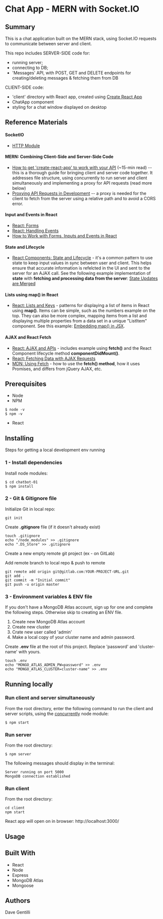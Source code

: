 # Chat App - MERN with Socket.IO

## Summary

This is a chat application built on the MERN stack, using Socket.IO requests to communicate between server and client.

This repo includes SERVER-SIDE code for:

- running server;
- connecting to DB;
- 'Messages' API, with POST, GET and DELETE endpoints for creating/deleting messages & fetching them from DB

CLIENT-SIDE code:

- 'client' directory with React app, created using [Create React App](https://github.com/facebook/create-react-app)
- ChatApp component
- styling for a chat window displayed on desktop

## Reference Materials

#### SocketIO

- [HTTP Module](https://nodejs.org/api/http.html#http_class_http_agent)

#### MERN: Combining Client-Side and Server-Side Code

- [How to get 'create-react-app' to work with your API](https://www.fullstackreact.com/articles/using-create-react-app-with-a-server/) (~15-min read) -- this is a thorough guide for bringing client and server code together. It addresses file structure, using concurrently to run server and client simultaneously and implementing a proxy for API requests (read more below)
- [Proxying API Requests in Development](https://facebook.github.io/create-react-app/docs/proxying-api-requests-in-development) -- a proxy is needed for the client to fetch from the server using a relative path and to avoid a CORS error.

#### Input and Events in React

- [React: Forms](https://reactjs.org/docs/forms.html)
- [React: Handling Events](https://reactjs.org/docs/handling-events.html)
- [How to Work with Forms, Inputs and Events in React](https://medium.com/capital-one-tech/how-to-work-with-forms-inputs-and-events-in-react-c337171b923b)

#### State and Lifecycle

- [React Components: State and Lifecycle](https://reactjs.org/docs/state-and-lifecycle.html) - it's a common pattern to use state to keep input values in sync between user and client. This helps ensure that accurate information is refelcted in the UI and sent to the server for an AJAX call. See the following example implementation of **state** with **fetching and processing data from the server**: [State Updates are Merged](https://reactjs.org/docs/state-and-lifecycle.html#state-updates-are-merged)

#### Lists using map() in React

- [React: Lists and Keys](https://reactjs.org/docs/lists-and-keys.html) - patterns for displaying a list of items in React using **map()**. Items can be simple, such as the numbers example on the top. They can also be more complex, mapping items from a list and displaying multiple properties from a data set in a unique "ListItem" component. See this example: [Embedding map() in JSX](https://reactjs.org/docs/lists-and-keys.html#embedding-map-in-jsx).

#### AJAX and React Fetch

- [React: AJAX and APIs](https://reactjs.org/docs/faq-ajax.html) - includes example using **fetch()** and the React Component lifecycle method **componentDidMount()**.
- [React: Fetching Data with AJAX Requests](https://facebook.github.io/create-react-app/docs/fetching-data-with-ajax-requests)
- [MDN: Using Fetch](https://developer.mozilla.org/en-US/docs/Web/API/Fetch_API/Using_Fetch) - how to use the **fetch() method**, how it uses Promises, and differs from jQuery AJAX, etc.

## Prerequisites

- Node
- NPM

```
$ node -v
$ npm -v
```

- React

## Installing

Steps for getting a local development env running

### 1 - Install dependencies

Install node modules:

```
$ cd chatbot-01
$ npm install
```

### 2 - Git & Gitignore file

Initialize Git in local repo:

```
git init
```

Create **.gitignore** file (if it doesn't already exist)

```
touch .gitignore
echo "/node_modules" >> .gitignore
echo ".DS_Store" >> .gitignore
```

Create a new empty remote git project (ex - on GitLab)

Add remote branch to local repo & push to remote

```
git remote add origin git@gitlab.com:YOUR-PROJECT-URL.git
git add .
git commit -m "Initial commit"
git push -u origin master
```

### 3 - Environment variables & ENV file

If you don't have a MongoDB Atlas account, sign up for one and complete the following steps. Otherwise skip to creating an ENV file.

1. Create new MongoDB Atlas account
2. Create new cluster
3. Crate new user called 'admin'
4. Make a local copy of your cluster name and admin password.

Create **.env** file at the root of this project. Replace 'password' and 'cluster-name' with yours.

```
touch .env
echo "MONGO_ATLAS_ADMIN_PW=password" >> .env
echo "MONGO_ATLAS_CLUSTER=cluster-name" >> .env
```

## Running locally

### Run client and server simultaneously

From the root directory, enter the following command to run the client and server scripts, using the [concurrently](https://www.npmjs.com/package/concurrently) node module:

```
$ npm start
```

### Run server

From the root directory:

```
$ npm server
```

The following messages should display in the terminal:

```
Server running on port 5000
MongoDB connection established
```

### Run client

From the root directory:

```
cd client
npm start
```

React app will open on in browser: http://localhost:3000/

## Usage

## Built With

- React
- Node
- Express
- MongoDB Atlas
- Mongoose

## Authors

Dave Gentilli
